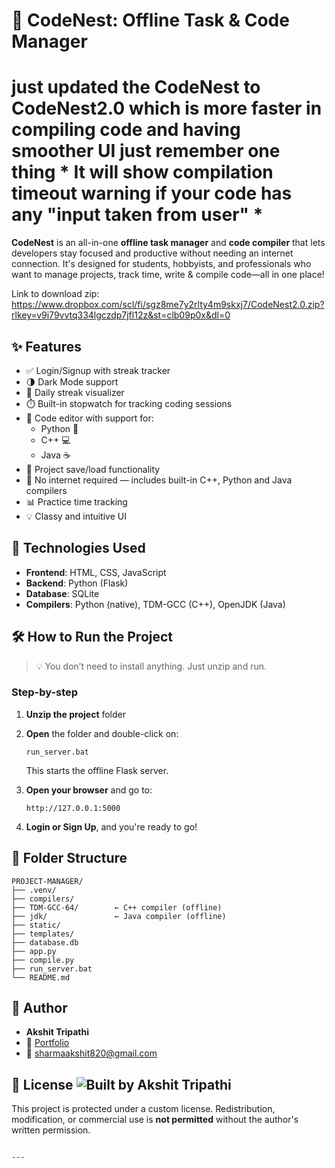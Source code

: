 # 🚀 CodeNest: Offline Task & Code Manager

# just updated the CodeNest to CodeNest2.0 which is more faster in compiling code and having smoother UI just remember one thing * It will show compilation timeout warning if your code has any "input taken from user" *

**CodeNest** is an all-in-one **offline task manager** and **code compiler** that lets developers stay focused and productive without needing an internet connection. It's designed for students, hobbyists, and professionals who want to manage projects, track time, write & compile code—all in one place!

Link to download zip: https://www.dropbox.com/scl/fi/sgz8me7y2rlty4m9skxj7/CodeNest2.0.zip?rlkey=v9i79vvtq334lgczdp7jfl12z&st=clb09p0x&dl=0

## ✨ Features

- ✅ Login/Signup with streak tracker  
- 🌗 Dark Mode support  
- 📅 Daily streak visualizer  
- ⏱️ Built-in stopwatch for tracking coding sessions  
- 🧠 Code editor with support for:
  - Python 🐍
  - C++ 💻
  - Java ☕  
- 💾 Project save/load functionality  
- 📁 No internet required — includes built-in C++, Python and Java compilers  
- 📊 Practice time tracking  
- 💡 Classy and intuitive UI  

## 🧠 Technologies Used

- **Frontend**: HTML, CSS, JavaScript  
- **Backend**: Python (Flask)  
- **Database**: SQLite  
- **Compilers**: Python (native), TDM-GCC (C++), OpenJDK (Java)  

## 🛠️ How to Run the Project

> 💡 You don’t need to install anything. Just unzip and run.

### Step-by-step

1. **Unzip the project** folder  
2. **Open** the folder and double-click on:  
   ```
   run_server.bat
   ```
   This starts the offline Flask server.

3. **Open your browser** and go to:
   ```
   http://127.0.0.1:5000
   ```
4. **Login or Sign Up**, and you're ready to go!

## 📎 Folder Structure

```
PROJECT-MANAGER/
├── .venv/
├── compilers/
├── TDM-GCC-64/        ← C++ compiler (offline)
├── jdk/               ← Java compiler (offline)
├── static/
├── templates/
├── database.db
├── app.py
├── compile.py
├── run_server.bat
└── README.md
```

## 👤 Author

- **Akshit Tripathi**  
- 🔗 [Portfolio](https://akshit-tripathi.github.io/Dynamic-web-portfolio./)  
- 📧 sharmaakshit820@gmail.com  

## 📄 License ![Built by Akshit Tripathi](https://img.shields.io/badge/Built%20by-Akshit%20Tripathi-blueviolet)


This project is protected under a custom license. Redistribution, modification, or commercial use is **not permitted** without the author's written permission.
```

---
